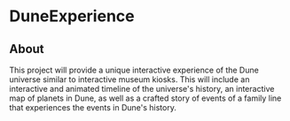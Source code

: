 # DuneExperience

## About
This project will provide a unique interactive experience of the Dune universe similar to interactive museum kiosks. This will include an interactive and animated timeline of the universe's history, an interactive map of planets in Dune, as well as a crafted story of events of a family line that experiences the events in Dune's history.
